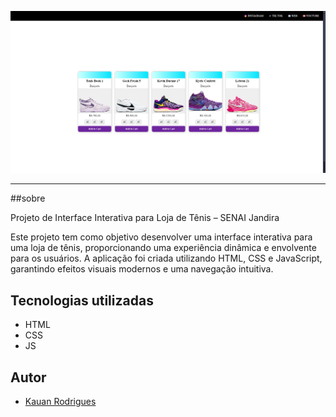![](./img/print.png)




---
##sobre 

Projeto de Interface Interativa para Loja de Tênis – SENAI Jandira

Este projeto tem como objetivo desenvolver uma interface interativa para uma loja de tênis, proporcionando uma experiência dinâmica e envolvente para os usuários. A aplicação foi criada utilizando HTML, CSS e JavaScript, garantindo efeitos visuais modernos e uma navegação intuitiva.

## Tecnologias utilizadas
- HTML
- CSS
- JS

## Autor
- [Kauan Rodrigues](https://github.com/kauanmlk9860)